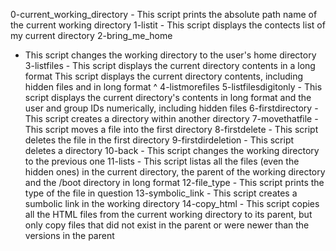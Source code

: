 0-current_working_directory - This script prints the absolute path name of the current working directory
1-listit - This script displays the contects list of my current directory
2-bring_me_home
- This script changes the working directory to the user's home directory
3-listfiles - This script displays the current directory contents in a long format
This script displays the current directory contents, including hidden files and in long format
^ 4-listmorefiles
5-listfilesdigitonly - This script displays the current directory's contents in long format and the user and group IDs numerically, including hidden files
6-firstdirectory - This script creates a directory within another directory
7-movethatfile - This script moves a file into the first directory
8-firstdelete - This script deletes the file in the first directory
9-firstdirdeletion - This script deletes a directory
10-back - This script changes the working directory to the previous one
11-lists - This script listas all the files (even the hidden ones) in the current directory, the parent of the working directory and the /boot directory in long format
12-file_type - This script prints the type of the file in question
13-symbolic_link - This script creates a sumbolic link in the working directory
14-copy_html - This script copies all the HTML files from the current working directory to its parent, but only copy files that did not exist in the parent or were newer than the versions in the parent
